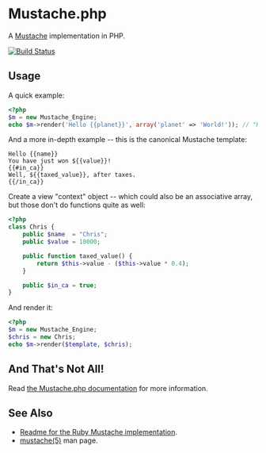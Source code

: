 Mustache.php
============

A [Mustache](http://mustache.github.com/) implementation in PHP.

[![Build Status](https://secure.travis-ci.org/bobthecow/mustache.php.png?branch=dev)](http://travis-ci.org/bobthecow/mustache.php)


Usage
-----

A quick example:

```php
<?php
$m = new Mustache_Engine;
echo $m->render('Hello {{planet}}', array('planet' => 'World!')); // "Hello World!"
```


And a more in-depth example -- this is the canonical Mustache template:

```html+jinja
Hello {{name}}
You have just won ${{value}}!
{{#in_ca}}
Well, ${{taxed_value}}, after taxes.
{{/in_ca}}
```


Create a view "context" object -- which could also be an associative array, but those don't do functions quite as well:

```php
<?php
class Chris {
    public $name  = "Chris";
    public $value = 10000;

    public function taxed_value() {
        return $this->value - ($this->value * 0.4);
    }

    public $in_ca = true;
}
```


And render it:

```php
<?php
$m = new Mustache_Engine;
$chris = new Chris;
echo $m->render($template, $chris);
```


And That's Not All!
-------------------

Read [the Mustache.php documentation](https://github.com/bobthecow/mustache.php/wiki/Home) for more information.


See Also
--------

 * [Readme for the Ruby Mustache implementation](http://github.com/defunkt/mustache/blob/master/README.md).
 * [mustache(5)](http://mustache.github.com/mustache.5.html) man page.
